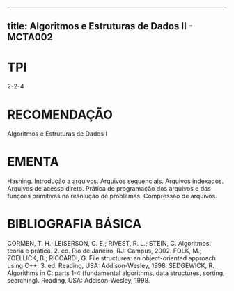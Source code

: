 
---
title: Algoritmos e Estruturas de Dados II - MCTA002 
---

# TPI

2-2-4

# RECOMENDAÇÃO

Algoritmos e Estruturas de Dados I

# EMENTA

Hashing. Introdução a arquivos. Arquivos sequenciais. Arquivos indexados. Arquivos de acesso direto. Prática de programação dos arquivos e das funções primitivas na resolução de problemas. Compressão de arquivos.

# BIBLIOGRAFIA BÁSICA

CORMEN, T. H.; LEISERSON, C. E.; RIVEST, R. L.; STEIN, C. Algoritmos: teoria e prática. 2. ed. Rio de Janeiro, RJ: Campus, 2002.
FOLK, M.; ZOELLICK, B.; RICCARDI, G. File structures: an object-oriented approach using C++. 3. ed. Reading, USA: Addison-Wesley, 1998.
SEDGEWICK, R. Algorithms in C: parts 1-4 (fundamental algorithms, data structures, sorting, searching). Reading, USA: Addison-Wesley, 1998.
        